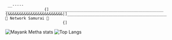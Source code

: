 ``` 
 __-----_________________{]__________________________________________________
{&&&&&&&&&&&&&&&&&&&&&&&&|]___________________________________________________\   🥷 Network Samurai 🥷
                         {]
```                                                
![Mayank Metha stats](https://github-readme-stats.vercel.app/api?username=Naster17&show_icons=true&theme=vision-friendly-dark&count_private=true&show_icons=true) ![Top Langs](https://github-readme-stats.vercel.app/api/top-langs/?username=Naster17&show_icons=true&theme=vision-friendly-dark&langs_count=10&layout=compact)

